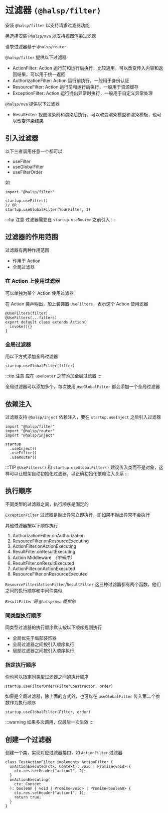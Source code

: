 # 过滤器 `(@halsp/filter)`

安装 `@halsp/filter` 以支持请求过滤器功能

另选择安装 `@halsp/mva` 以支持视图渲染过滤器

请求过滤器基于 `@halsp/router`

`@halsp/filter` 提供以下过滤器

- ActionFilter: Action 运行前和运行后执行，比较通用，可以改变传入内容和返回结果，可以用于统一返回
- AuthorizationFilter: Action 运行前执行，一般用于身份认证
- ResourceFilter: Action 运行前和运行后执行，一般用于资源缓存
- ExceptionFilter: Action 运行抛出异常时执行，一般用于自定义异常处理

`@halsp/mva` 提供以下过滤器

- ResultFilter: 视图渲染前和渲染后执行，可以改变渲染模型和渲染模板，也可以改变渲染结果

## 引入过滤器

以下三者调用任意一个都可以

- useFilter
- useGlobalFilter
- useFilterOrder

如

```TS
import "@halsp/filter"

startup.useFilter()
// OR
startup.useGlobalFilter(YourFilter, 1)
```

:::tip 注意
过滤器需要在 `startup.useRouter` 之前引入
:::

## 过滤器的作用范围

过滤器有两种作用范围

- 作用于 Action
- 全局过滤器

### 在 Action 上使用过滤器

可以单独为某个 Action 使用过滤器

在 Action 类声明出，加上装饰器 `UseFilters`，表示这个 Action 使用滤器

```TS
@UseFilters(filter)
@UseFilters(...filters)
export default class extends Action{
  invoke(){}
}
```

### 全局过滤器

用以下方式添加全局过滤器

```TS
startup.useGlobalFilter(filter)
```

:::tip 注意
应在 `useRouter` 之前添加全局过滤器
:::

全局过滤器可以添加多个，每次使用 `useGlobalFilter` 都会添加一个全局过滤器

## 依赖注入

过滤器支持 `@halsp/inject` 依赖注入，要在 `startup.useInject` 之后引入过滤器

```TS
import "@halsp/filter"
import "@halsp/router"
import "@halsp/inject"

startup
  .useInject()
  .useFilter()
  .useRouter()
```

:::TIP
`@UseFilters()` 和 `startup.useGlobalFilter()` 建议传入类而不是对象，这样可以让框架自动初始化过滤器，以正确初始化依赖注入关系
:::

## 执行顺序

不同类型的过滤器之间，执行顺序是固定的

`ExceptionFilter` 过滤器是抛出异常立即执行，即如果不抛出异常不会执行

其他过滤器按以下顺序执行

1. AuthorizationFilter.onAuthorization
2. ResourceFilter.onResourceExecuting
3. ActionFilter.onActionExecuting
4. ResultFilter.onResultExecuting
5. Action Middleware _（中间件）_
6. ResultFilter.onResultExecuted
7. ActionFilter.onActionExecuted
8. ResourceFilter.onResourceExecuted

`ResourceFilter`/`ActionFilter`/`ResultFilter` 这三种过滤器都有两个函数，他们之间的执行顺序和中间件类似

_`ResultFilter` 是 `@halsp/mva` 提供的_

### 同类型执行顺序

同类型过滤器的执行顺序默认按以下顺序规则执行

- 全局优先于局部装饰器
- 全局过滤器之间按引入顺序执行
- 局部过滤器之间按引入顺序执行

### 指定执行顺序

你也可以指定同类型过滤器之间的执行顺序

```TS
startup.useFilterOrder(FilterConstructor, order)
```

如果是全局过滤器，除上面的方式外，也可以在 `useGlobalFilter` 传入第二个参数作为执行顺序

```TS
startup.useGlobalFilter(Filter, order)
```

:::warning
如果多次调用，仅最后一次生效
:::

## 创建一个过滤器

创建一个类，实现对应过滤器接口，如 `ActionFilter` 过滤器

```TS
class TestActionFilter implements ActionFilter {
  onActionExecuted(ctx: Context): void | Promise<void> {
    ctx.res.setHeader("action2", 2);
  }
  onActionExecuting(
    ctx: Context
  ): boolean | void | Promise<void> | Promise<boolean> {
    ctx.res.setHeader("action1", 1);
    return true;
  }
}
```
